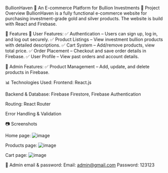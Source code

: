 BullionHaven 🏅
An E-commerce Platform for Bullion Investments
📌 Project Overview
BullionHaven is a fully functional e-commerce website for purchasing investment-grade gold and silver products. The website is build with React and Firebase.

🚀 Features
🔹 User Features:
✅ Authentication – Users can sign up, log in, and log out securely.
✅ Product Listings – View investment bullion products with detailed descriptions.
✅ Cart System – Add/remove products, view total price.
✅ Order Placement – Checkout and save order details in Firebase.
✅ User Profile – View past orders and account details.

🔸 Admin Features:
✅ Product Management – Add, update, and delete products in Firebase.

📊 Technologies Used:
Frontend: React.js

Backend & Database: Firebase Firestore, Firebase Authentication

Routing: React Router

Error Handling & Validation


📷 Screenshots

Home page:
![image](https://github.com/user-attachments/assets/5ccbc54e-a4c7-4f49-a453-a52f238767e1)

Products page:
![image](https://github.com/user-attachments/assets/ce416e3d-16f1-4499-8cfc-fe829c34e341)

Cart page:
![image](https://github.com/user-attachments/assets/795d3bdd-11cf-4b62-a303-105a2eba61f5)

🔸 Admin email & password:
Email: admin@gmail.com
Password: 123123


